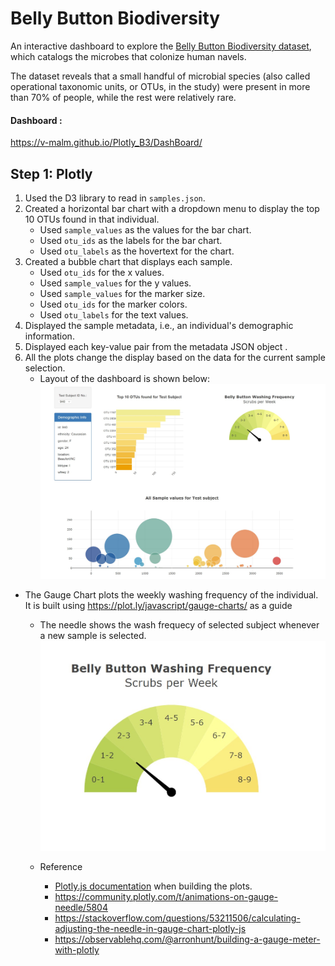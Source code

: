 #  Belly Button Biodiversity

An interactive dashboard to explore the [Belly Button Biodiversity dataset](http://robdunnlab.com/projects/belly-button-biodiversity/), which catalogs the microbes that colonize human navels.

The dataset reveals that a small handful of microbial species (also called operational taxonomic units, or OTUs, in the study) were present in more than 70% of people, while the rest were relatively rare.

#### Dashboard : 
https://v-malm.github.io/Plotly_B3/DashBoard/

## Step 1: Plotly

1. Used the D3 library to read in `samples.json`.
2. Created a horizontal bar chart with a dropdown menu to display the top 10 OTUs found in that individual.
    * Used `sample_values` as the values for the bar chart.
    * Used `otu_ids` as the labels for the bar chart.
    * Used `otu_labels` as the hovertext for the chart.
3. Created a bubble chart that displays each sample.
    * Used `otu_ids` for the x values.
    * Used `sample_values` for the y values.
    * Used `sample_values` for the marker size.
    * Used `otu_ids` for the marker colors.
    * Used `otu_labels` for the text values.
4. Displayed the sample metadata, i.e., an individual's demographic information.
5. Displayed each key-value pair from the metadata JSON object .
6. All the plots change the display based on the data for the current sample selection.
    * Layout of the dashboard is shown below:
    ![dashboard](DashBoard/Images/dashboard.jpg)

* The Gauge Chart plots the weekly washing frequency of the individual. It is built using  <https://plot.ly/javascript/gauge-charts/> as a guide

    * The needle shows the wash frequecy of selected subject whenever a new sample is selected.
    ![dashboard](DashBoard/Images/gauge.jpg)

    * Reference
        * [Plotly.js documentation](https://plot.ly/javascript/) when building the plots.
        * https://community.plotly.com/t/animations-on-gauge-needle/5804
        * https://stackoverflow.com/questions/53211506/calculating-adjusting-the-needle-in-gauge-chart-plotly-js
        * https://observablehq.com/@arronhunt/building-a-gauge-meter-with-plotly